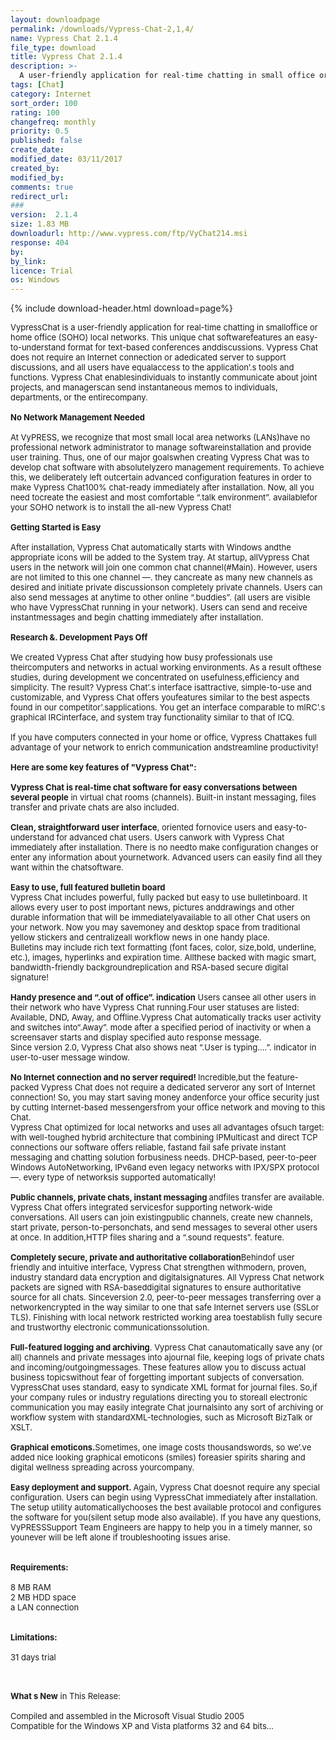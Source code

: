 ```yaml
---
layout: downloadpage
permalink: /downloads/Vypress-Chat-2,1,4/
name: Vypress Chat 2.1.4
file_type: download
title: Vypress Chat 2.1.4
description: >-
  A user-friendly application for real-time chatting in small office or home office (SOHO) local networks
tags: [Chat]
category: Internet
sort_order: 100
rating: 100
changefreq: monthly
priority: 0.5
published: false
create_date: 
modified_date: 03/11/2017
created_by: 
modified_by: 
comments: true
redirect_url: 
### 
version:  2.1.4
size: 1.83 MB
downloadurl: http://www.vypress.com/ftp/VyChat214.msi
response: 404
by: 
by_link: 
licence: Trial 
os: Windows
---
```


{% include download-header.html download=page%}

<p style="fix-download-text !important">
<p><font size="2"><p>VypressChat is a user-friendly application for real-time chatting in smalloffice or home office (SOHO) local networks. This unique chat softwarefeatures an easy-to-understand format for text-based conferences anddiscussions. Vypress Chat does not require an Internet connection or adedicated server to support discussions, and all users have equalaccess to the application’.s tools and functions. Vypress Chat enablesindividuals to instantly communicate about joint projects, and managerscan send instantaneous memos to individuals, departments, or the entirecompany. <br />
<br />
<strong>No Network Management Needed</strong><br />
<br />
At VyPRESS, we recognize that most small local area networks (LANs)have no professional network administrator to manage softwareinstallation and provide user training. Thus, one of our major goalswhen creating Vypress Chat was to develop chat software with absolutelyzero management requirements. To achieve this, we deliberately left outcertain advanced configuration features in order to make Vypress Chat100% chat-ready immediately after installation. Now, all you need tocreate the easiest and most comfortable “.talk environment”. availablefor your SOHO network is to install the all-new Vypress Chat! <br />
<br />
<strong>Getting Started is Easy</strong><br />
<br />
After installation, Vypress Chat automatically starts with Windows andthe appropriate icons will be added to the System tray. At startup, allVypress Chat users in the network will join one common chat channel(#Main). However, users are not limited to this one channel —. they cancreate as many new channels as desired and initiate private discussionson completely private channels. Users can also send messages at anytime to other online “.buddies”. (all users are visible who have VypressChat running in your network). Users can send and receive instantmessages and begin chatting immediately after installation. <br />
<br />
<strong>Research &amp;. Development Pays Off</strong><br />
<br />
We created Vypress Chat after studying how busy professionals use theircomputers and networks in actual working environments. As a result ofthese studies, during development we concentrated on usefulness,efficiency and simplicity. The result? Vypress Chat’.s interface isattractive, simple-to-use and customizable, and Vypress Chat offers youfeatures similar to the best aspects found in our competitor’.sapplications. You get an interface comparable to mIRC’.s graphical IRCinterface, and system tray functionality similar to that of ICQ. <br />
<br />
If you have computers connected in your home or office, Vypress Chattakes full advantage of your network to enrich communication andstreamline productivity! <br />
<br />
<span><strong>Here are some key features of "Vypress Chat":</strong></span><br />
<br />
<strong>Vypress Chat is real-time chat software for easy conversations between several people</strong> in virtual chat rooms (channels). Built-in instant messaging, files transfer and private chats are also included. <br />
<br />
<strong>Clean, straightforward user interface</strong>, oriented fornovice users and easy-to-understand for advanced chat users. Users canwork with Vypress Chat immediately after installation. There is no needto make configuration changes or enter any information about yournetwork. Advanced users can easily find all they want within the chatsoftware. <br />
<br />
<strong>Easy to use, full featured bulletin board</strong><br />
Vypress Chat includes powerful, fully packed but easy to use bulletinboard. It allows every user to post important news, pictures anddrawings and other durable information that will be immediatelyavailable to all other Chat users on your network. Now you may savemoney and desktop space from traditional yellow stickers and centralizeall workflow news in one handy place. <br />
Bulletins may include rich text formatting (font faces, color, size,bold, underline, etc.), images, hyperlinks and expiration time. Allthese backed with magic smart, bandwidth-friendly backgroundreplication and RSA-based secure digital signature!<br />
<br />
<strong>Handy presence and “.out of office”. indication</strong> Users cansee all other users in their network who have Vypress Chat running.Four user statuses are listed: Available, DND, Away, and Offline.Vypress Chat automatically tracks user activity and switches into“.Away”. mode after a specified period of inactivity or when a screensaver starts and display specified auto response message. <br />
Since version 2.0, Vypress Chat also shows neat “.User is typing….”. indicator in user-to-user message window. <br />
<br />
<strong>No Internet connection and no server required! </strong>Incredible,but the feature-packed Vypress Chat does not require a dedicated serveror any sort of Internet connection! So, you may start saving money andenforce your office security just by cutting Internet-based messengersfrom your office network and moving to this Chat.<br />
Vypress Chat optimized for local networks and uses all advantages ofsuch target: with well-toughed hybrid architecture that combining IPMulticast and direct TCP connections our software offers reliable, fastand fail safe private instant messaging and chatting solution forbusiness needs. DHCP-based, peer-to-peer Windows AutoNetworking, IPv6and even legacy networks with IPX/SPX protocol —. every type of networksis supported automatically! <br />
<br />
<strong>Public channels, private chats, instant messaging </strong>andfiles transfer are available. Vypress Chat offers integrated servicesfor supporting network-wide conversations. All users can join existingpublic channels, create new channels, start private, person-to-personchats, and send messages to several other users at once. In addition,HTTP files sharing and a “.sound requests”. feature. <br />
<br />
<strong>Completely secure, private and authoritative collaboration</strong>Behindof user friendly and intuitive interface, Vypress Chat strengthen withmodern, proven, industry standard data encryption and digitalsignatures. All Vypress Chat network packets are signed with RSA-baseddigital signatures to ensure authoritative source for all chats. Sinceversion 2.0, peer-to-peer messages transferring over a networkencrypted in the way similar to one that safe Internet servers use (SSLor TLS). Finishing with local network restricted working area toestablish fully secure and trustworthy electronic communicationssolution. <br />
<br />
<strong>Full-featured logging and archiving</strong>. Vypress Chat canautomatically save any (or all) channels and private messages into ajournal file, keeping logs of private chats and incoming/outgoingmessages. These features allow you to discuss actual business topicswithout fear of forgetting important subjects of conversation. VypressChat uses standard, easy to syndicate XML format for journal files. So,if your company rules or industry regulations directing you to storeall electronic communication you may easily integrate Chat journalsinto any sort of archiving or workflow system with standardXML-technologies, such as Microsoft BizTalk or XSLT. <br />
<br />
<strong>Graphical emoticons.</strong>Sometimes, one image costs thousandswords, so we’.ve added nice looking graphical emoticons (smiles) foreasier spirits sharing and digital wellness spreading across yourcompany. <br />
<br />
<strong>Easy deployment and support. </strong>Again, Vypress Chat doesnot require any special configuration. Users can begin using VypressChat immediately after installation. The setup utility automaticallychooses the best available protocol and configures the software for you(silent setup mode also available). If you have any questions, VyPRESSSupport Team Engineers are happy to help you in a timely manner, so younever will be left alone if troubleshooting issues arise.<br />
<br />
<br />
<span><strong>Requirements:</strong></span><br />
<br />
8 MB RAM<br />
2 MB HDD space<br />
a LAN connection<br />
<br />
<br />
<span><strong>Limitations:</strong></span><br />
<br />
31 days trial<br />
</p>
<div class="celltext_big"><br />
<br />
<strong>What s New</strong> in This Release:<br />
<br />
Compiled and assembled in the Microsoft Visual Studio 2005<br />
Compatible for the Windows XP and Vista platforms 32 and 64 bits...</div></p></p>
